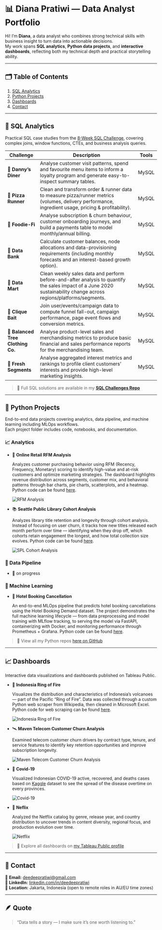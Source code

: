 # 📊 Diana Pratiwi — Data Analyst Portfolio

Hi! I’m **Diana**, a data analyst who combines strong technical skills with business insight to turn data into actionable decisions.  
My work spans **SQL analytics**, **Python data projects**, and **interactive dashboards**, reflecting both my technical depth and practical storytelling ability.

---

## 🗂️ Table of Contents
1. [SQL Analytics](#-sql-analytics)
2. [Python Projects](#-python-projects)
3. [Dashboards](#-dashboards)
4. [Contact](#-contact)

---

## 🧠 SQL Analytics

Practical SQL case studies from the [8-Week SQL Challenge](https://8weeksqlchallenge.com/), covering complex joins, window functions, CTEs, and business analysis queries.

| Challenge | Description | Tools |
|------------|--------------|-------|
| 🍜 **Danny’s Diner** | Analyse customer visit patterns, spend and favourite menu items to inform a loyalty program and generate easy-to-inspect summary tables. | MySQL |
| 🍕 **Pizza Runner** | Clean and transform order & runner data to measure pizza/runner metrics (volumes, delivery performance, ingredient usage, pricing & profitability). | MySQL |
| 🥪 **Foodie-Fi** | Analyse subscription & churn behaviour, customer onboarding journeys, and build a payments table to model monthly/annual billing. | MySQL |
| 🏦 **Data Bank** | Calculate customer balances, node allocations and data-provisioning requirements (including monthly forecasts and an interest-based growth option). | MySQL |
| 🧺 **Data Mart** | Clean weekly sales data and perform before-and-after analysis to quantify the sales impact of a June 2020 sustainability change across regions/platforms/segments. | MySQL |
| 🦞 **Clique Bait** | Join user/events/campaign data to compute funnel fall-out, campaign performance, page event flows and conversion metrics. | MySQL |
| 🥾 **Balanced Tree Clothing Co.** | Analyse product-level sales and merchandising metrics to produce basic financial and sales performance reports for the merchandising team. | MySQL |
| 🍊 **Fresh Segments** | Analyse aggregated interest metrics and rankings to profile client customers’ interests and provide high-level marketing insights. | MySQL |

> 📁 Full SQL solutions are available in my **[SQL Challenges Repo](https://github.com/deedeepratiwi/8-week-sql-challenge)**

---

## 🐍 Python Projects

End-to-end data projects covering analytics, data pipeline, and machine learning including MLOps workflows.  
Each project folder includes code, notebooks, and documentation.

### 📈 Analytics
- 🛒 **Online Retail RFM Analysis**
  
  Analyzes customer purchasing behavior using RFM (Recency, Frequency, Monetary) scoring to identify high-value and at-risk customers and optimize marketing strategies. The dashboard highlights revenue distribution across segments, customer mix, and behavioral patterns through bar charts, pie charts, scatterplots, and a heatmap. Python code can be found [here](https://github.com/deedeepratiwi/retail-rfm-analysis/blob/main/rfm_analysis.ipynb).
  
  ![RFM Analysis](images/rfm_analysis.png)
  
- 📚 **Seattle Public Library Cohort Analysis**
  
  Analyzes library title retention and longevity through cohort analysis. Instead of focusing on user churn, it tracks how new titles released each month perform over time — identifying when they drop off, which cohorts retain engagement the longest, and how total collection size evolves. Python code can be found [here](https://github.com/deedeepratiwi/seattle-public-library-cohort-analysis/blob/main/seattle_public_library_cohort_analysis.ipynb).

  ![SPL Cohort Analysis](images/spl_cohort_analysis.png)

### 🔩 Data Pipeline
- 🚧 on progress
  
### 🤖 Machine Learning
- 🏨 **Hotel Booking Cancellation**
  
  An end-to-end MLOps pipeline that predicts hotel booking cancellations using the Hotel Booking Demand dataset. The project demonstrates the full machine learning lifecycle — from data preprocessing and model training with MLflow tracking, to serving the model via FastAPI, containerizing with Docker, and monitoring performance through Prometheus + Grafana.
  Python code can be found [here](https://github.com/deedeepratiwi/mlops-hotel-cancellation).

> 🧾 View all my Python repos [here on GitHub](https://github.com/deedeepratiwi?tab=repositories)

---

## 📈 Dashboards

Interactive data visualizations and dashboards published on Tableau Public.

- 🌋 **Indonesia Ring of Fire**
  
  Visualizes the distribution and characteristics of Indonesia’s volcanoes — part of the Pacific “Ring of Fire”. Data was collected through a custom Python web scraper from Wikipedia, then cleaned in Microsoft Excel. Python code for web scraping can be found [here](https://github.com/deedeepratiwi/web-scraping-indonesia-volcano/blob/main/Web_Scraping_Indonesia_Volcano.ipynb).
  
  ![Indonesia Ring of Fire](images/ring_of_fire.png)
  
- 🛰️ **Maven Telecom Customer Churn Analysis**
  
  Examined telecom customer churn drivers by contract type, tenure, and service features to identify key retention opportunities and improve subscription longevity.
  
  ![Maven Telecom Customer Churn Analysis](images/telco_churn.png)
  
- 🦠 **Covid-19**
  
  Visualized Indonesian COVID-19 active, recovered, and deaths cases based on [Kaggle](https://www.kaggle.com/datasets/hendratno/covid19-indonesia) dataset to see the spread of the disease overtime on every provinces.
  
  ![Covid-19](images/covid-19.png)
  
- 🎥 **Neflix**
  
  Analyzed the Netflix catalog by genre, release year, and country distribution to uncover trends in content diversity, regional focus, and production evolution over time.
  
  ![Netflix](images/netflix.png)



> 🔗 Explore all dashboards on [my Tableau Public profile](https://public.tableau.com/app/profile/diana.pratiwi/vizzes)

---

## 💬 Contact

📧 **Email:** [deedeepratiwi@gmail.com](mailto:deedeepratiwi@gmail.com)  
💼 **LinkedIn:** [linkedin.com/in/deedeepratiwi](https://linkedin.com/in/deedeepratiwi)  
📍 **Location:** Jakarta, Indonesia (open to remote roles in AU/EU time zones)

---

## 🪶 Quote

> “Data tells a story — I make sure it’s one worth listening to.”
